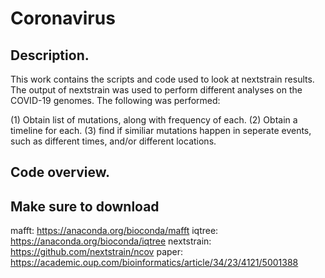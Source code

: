 # Coronavirus


## Description.

This work contains the scripts and code used to look at nextstrain results. The
output of nextstrain was used to perform different analyses on the COVID-19
genomes. The following was performed: 

(1) Obtain list of mutations, along with frequency of each. 
(2) Obtain a timeline for each.
(3) find if similiar mutations happen in seperate events, such as different
times, and/or different locations. 

## Code overview. 

## Make sure to download
mafft: https://anaconda.org/bioconda/mafft
iqtree: https://anaconda.org/bioconda/iqtree
nextstrain: https://github.com/nextstrain/ncov
paper: https://academic.oup.com/bioinformatics/article/34/23/4121/5001388







